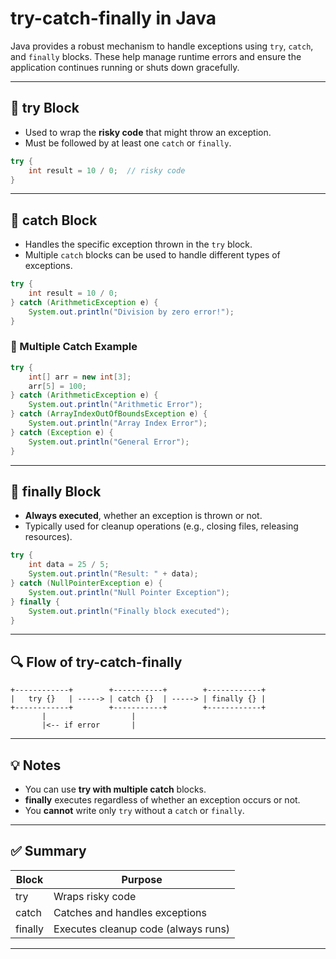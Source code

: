 # try-catch-finally in Java

Java provides a robust mechanism to handle exceptions using `try`, `catch`, and `finally` blocks. These help manage runtime errors and ensure the application continues running or shuts down gracefully.

---

## 🔹 try Block

- Used to wrap the **risky code** that might throw an exception.
- Must be followed by at least one `catch` or `finally`.

```java
try {
    int result = 10 / 0;  // risky code
}
```

---

## 🔹 catch Block

- Handles the specific exception thrown in the `try` block.
- Multiple `catch` blocks can be used to handle different types of exceptions.

```java
try {
    int result = 10 / 0;
} catch (ArithmeticException e) {
    System.out.println("Division by zero error!");
}
```

### 🔁 Multiple Catch Example

```java
try {
    int[] arr = new int[3];
    arr[5] = 100;
} catch (ArithmeticException e) {
    System.out.println("Arithmetic Error");
} catch (ArrayIndexOutOfBoundsException e) {
    System.out.println("Array Index Error");
} catch (Exception e) {
    System.out.println("General Error");
}
```

---

## 🔹 finally Block

- **Always executed**, whether an exception is thrown or not.
- Typically used for cleanup operations (e.g., closing files, releasing resources).

```java
try {
    int data = 25 / 5;
    System.out.println("Result: " + data);
} catch (NullPointerException e) {
    System.out.println("Null Pointer Exception");
} finally {
    System.out.println("Finally block executed");
}
```

---

## 🔍 Flow of try-catch-finally

```plaintext
+------------+        +-----------+        +------------+
|   try {}   | -----> | catch {}  | -----> | finally {} |
+------------+        +-----------+        +------------+
       |                   |
       |<-- if error       |
```

---

## 💡 Notes

- You can use **try with multiple catch** blocks.
- **finally** executes regardless of whether an exception occurs or not.
- You **cannot** write only `try` without a `catch` or `finally`.

---

## ✅ Summary

| Block     | Purpose                                   |
|-----------|-------------------------------------------|
| try       | Wraps risky code                          |
| catch     | Catches and handles exceptions            |
| finally   | Executes cleanup code (always runs)       |

---

